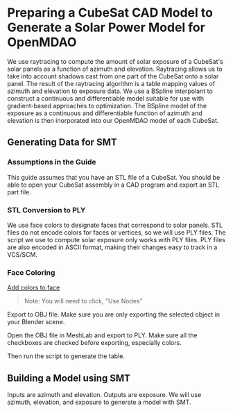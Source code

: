 # Preparing a CubeSat CAD Model to Generate a Solar Power Model for OpenMDAO

We use raytracing to compute the amount of solar exposure of a CubeSat's
solar panels as a function of azimuth and elevation.
Raytracing allows us to take into account shadows cast from one part of
the CubeSat onto a solar panel.
The result of the raytracing algorithm is a table mapping values of
azimuth and elevation to exposure data.
We use a BSpline interpolant to construct a continuous and
differentiable model suitable for use with gradient-based approaches to
optimization.
The BSpline model of the exposure as a continuous and differentiable
function of azimuth and elevation is then inorporated into our OpenMDAO
model of each CubeSat.

## Generating Data for SMT

### Assumptions in the Guide

This guide assumes that you have an STL file of a CubeSat.
You should be able to open your CubeSat assembly in a CAD program and
export an STL part file.

### STL Conversion to PLY

We use face colors to designate faces that correspond to solar panels.
STL files do not encode colors for faces or vertices, so we will use PLY
files.
The script we use to compute solar exposure only works with PLY files.
PLY files are also encoded in ASCII format, making their changes easy to
track in a VCS/SCM.

### Face Coloring

[Add colors to face](https://blender.stackexchange.com/questions/516/add-different-materials-to-different-parts-of-a-mesh)

> Note: You will need to click, "Use Nodes"

Export to OBJ file.
Make sure you are only exporting the selected object in your Blender
scene.

Open the OBJ file in MeshLab and export to PLY.
Make sure all the checkboxes are checked before exporting, especially
colors.

Then run the script to generate the table.

## Building a Model using SMT

Inputs are azimuth and elevation.
Outputs are exposure.
We will use azimuth, elevation, and exposure to generate a model with
SMT.
